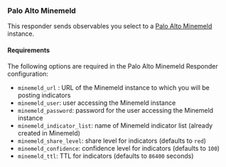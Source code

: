 ### Palo Alto Minemeld

This responder sends observables you select to a [Palo Alto Minemeld](https://www.paloaltonetworks.com/products/secure-the-network/subscriptions/minemeld) instance.

#### Requirements
The following options are required in the Palo Alto Minemeld Responder configuration:

- `minemeld_url` : URL of the Minemeld instance to which you will be posting indicators   
- `minemeld_user`: user accessing the Minemeld instance
- `minemeld_password`:  password for the user accessing the Minemeld instance
- `minemeld_indicator_list`: name of Minemeld indicator list (already created in Minemeld)
- `minemeld_share_level`: share level for indicators (defaults to `red`)
- `minemeld_confidence`: confidence level for indicators (defaults to `100`)
- `minemeld_ttl`: TTL for indicators (defaults to `86400` seconds)